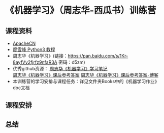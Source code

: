 # 《机器学习》（周志华-西瓜书）训练营

## 课程资料
- [ApacheCN](http://ml.apachecn.org/mlia/)
- [廖雪峰 Python3 教程](https://www.liaoxuefeng.com/wiki/0014316089557264a6b348958f449949df42a6d3a2e542c000)
- 周志华《机器学习》(链接：https://pan.baidu.com/s/1Kr-8ayfVv2fjrfz9nfaR3A 密码：d5zm)
- 优秀github资源：
[周志华《机器学习》学习笔记](https://github.com/Vay-keen/Machine-learning-learning-notes)  
[周志华《机器学习》课后参考答案](https://github.com/Tsingke/Machine-Learning_ZhouZhihua)
[周志华《机器学习》课后参考答案-博客](https://www.cnblogs.com/tsingke/p/7233399.html)
- 本训练营的学习安排与课程任务：详见文件夹Books中的《机器学习作业》doc文档

## 课程安排

## 总结
